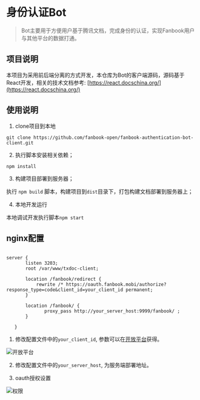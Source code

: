 # 身份认证Bot

> Bot主要用于方便用户基于腾讯文档，完成身份的认证，实现Fanbook用户与其他平台的数据打通。

##  项目说明

本项目为采用前后端分离的方式开发，本仓库为Bot的客户端源码，源码基于React开发，相关的技术文档参考: [https://react.docschina.org/](https://react.docschina.org/)

## 使用说明

1. clone项目到本地

```git clone https://github.com/fanbook-open/fanbook-authentication-bot-client.git```

2. 执行脚本安装相关依赖；

```npm install```

3. 构建项目部署到服务器；

执行 ```npm build``` 脚本，构建项目到```dist```目录下，打包构建文档部署到服务器上；

4. 本地开发运行

本地调试开发执行脚本```npm start```

## nginx配置
 
 ```

 server {
        listen 3203;
        root /var/www/txdoc-client;

        location /fanbook/redirect {
            rewrite /* https://oauth.fanbook.mobi/authorize?response_type=code&client_id=your_client_id permanent;
        }

        location /fanbook/ {
               proxy_pass http://your_server_host:9999/fanbook/ ;
        }

    }

 ```
1. 修改配置文件中的```your_client_id```, 参数可以在[开放平台](https://open.fanbook.mobi/)获得。 

![开放平台](./static/openimg.png)


2. 修改配置文件中的```your_server_host```, 为服务端部署地址。

3. oauth授权设置

![权限](./static/qrxm.png)







